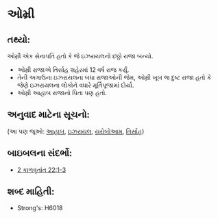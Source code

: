 # ઓમ્રી 

## તથ્યો: 

ઓમ્રી એક સેનાપતિ હતો કે જે ઇઝરાયલનો છઠ્ઠો રાજા બન્યો.

* ઓમ્રી રાજાએ તિર્સાહ શહેરમાં 12 વર્ષ રાજ કર્યું.
* તેની અગાઉના ઇઝરાયલના બધા રાજાઓની જેમ, ઓમ્રી ખૂબ જ દુષ્ટ રાજા હતો કે જેણે ઇઝરાયલના લોકોને વધારે મૂર્તિપૂજામાં દોર્યા.
* ઓમ્રી આહાબ રાજાનો પિતા પણ હતો.

## અનુવાદ માટેના સૂચનો: 

(આ પણ જૂઓ: [આહાબ](rc://gu/ta/man/translate/translate-names), [ઇઝરાયલ](../names/ahab.md), [યરોબોઆમ](../kt/israel.md), [તિર્સાહ](../names/jeroboam.md))

## બાઇબલના સંદર્ભો: 

* [2 કાળવૃતાંત 22:1-3](../names/tirzah.md)

## શબ્દ માહિતી: 

* Strong's: H6018
